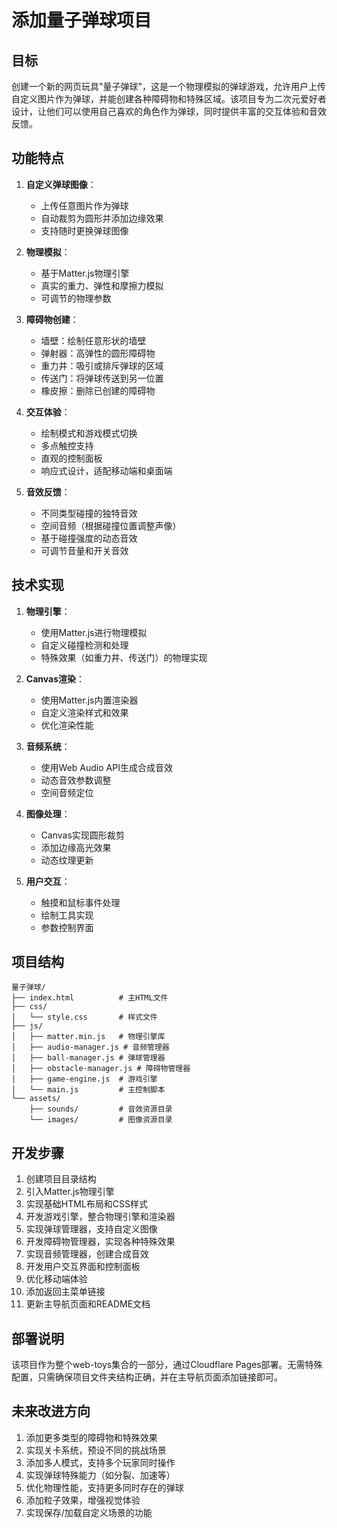 # 添加量子弹球项目

## 目标

创建一个新的网页玩具"量子弹球"，这是一个物理模拟的弹球游戏，允许用户上传自定义图片作为弹球，并能创建各种障碍物和特殊区域。该项目专为二次元爱好者设计，让他们可以使用自己喜欢的角色作为弹球，同时提供丰富的交互体验和音效反馈。

## 功能特点

1. **自定义弹球图像**：
   - 上传任意图片作为弹球
   - 自动裁剪为圆形并添加边缘效果
   - 支持随时更换弹球图像

2. **物理模拟**：
   - 基于Matter.js物理引擎
   - 真实的重力、弹性和摩擦力模拟
   - 可调节的物理参数

3. **障碍物创建**：
   - 墙壁：绘制任意形状的墙壁
   - 弹射器：高弹性的圆形障碍物
   - 重力井：吸引或排斥弹球的区域
   - 传送门：将弹球传送到另一位置
   - 橡皮擦：删除已创建的障碍物

4. **交互体验**：
   - 绘制模式和游戏模式切换
   - 多点触控支持
   - 直观的控制面板
   - 响应式设计，适配移动端和桌面端

5. **音效反馈**：
   - 不同类型碰撞的独特音效
   - 空间音频（根据碰撞位置调整声像）
   - 基于碰撞强度的动态音效
   - 可调节音量和开关音效

## 技术实现

1. **物理引擎**：
   - 使用Matter.js进行物理模拟
   - 自定义碰撞检测和处理
   - 特殊效果（如重力井、传送门）的物理实现

2. **Canvas渲染**：
   - 使用Matter.js内置渲染器
   - 自定义渲染样式和效果
   - 优化渲染性能

3. **音频系统**：
   - 使用Web Audio API生成合成音效
   - 动态音效参数调整
   - 空间音频定位

4. **图像处理**：
   - Canvas实现圆形裁剪
   - 添加边缘高光效果
   - 动态纹理更新

5. **用户交互**：
   - 触摸和鼠标事件处理
   - 绘制工具实现
   - 参数控制界面

## 项目结构

```
量子弹球/
├── index.html          # 主HTML文件
├── css/
│   └── style.css       # 样式文件
├── js/
│   ├── matter.min.js   # 物理引擎库
│   ├── audio-manager.js # 音频管理器
│   ├── ball-manager.js # 弹球管理器
│   ├── obstacle-manager.js # 障碍物管理器
│   ├── game-engine.js  # 游戏引擎
│   └── main.js         # 主控制脚本
└── assets/
    ├── sounds/         # 音效资源目录
    └── images/         # 图像资源目录
```

## 开发步骤

1. 创建项目目录结构
2. 引入Matter.js物理引擎
3. 实现基础HTML布局和CSS样式
4. 开发游戏引擎，整合物理引擎和渲染器
5. 实现弹球管理器，支持自定义图像
6. 开发障碍物管理器，实现各种特殊效果
7. 实现音频管理器，创建合成音效
8. 开发用户交互界面和控制面板
9. 优化移动端体验
10. 添加返回主菜单链接
11. 更新主导航页面和README文档

## 部署说明

该项目作为整个web-toys集合的一部分，通过Cloudflare Pages部署。无需特殊配置，只需确保项目文件夹结构正确，并在主导航页面添加链接即可。

## 未来改进方向

1. 添加更多类型的障碍物和特殊效果
2. 实现关卡系统，预设不同的挑战场景
3. 添加多人模式，支持多个玩家同时操作
4. 实现弹球特殊能力（如分裂、加速等）
5. 优化物理性能，支持更多同时存在的弹球
6. 添加粒子效果，增强视觉体验
7. 实现保存/加载自定义场景的功能
